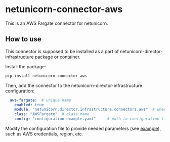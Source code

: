 # netunicorn-connector-aws
This is an AWS Fargate connector for netunicorn.

## How to use
This connector is supposed to be installed as a part of netunicorn-director-infrastructure package or container.

Install the package:
```bash
pip install netunicorn-connector-aws
```

Then, add the connector to the netunicorn-director-infrastructure configuration:
```yaml
  aws-fargate:  # unique name
    enabled: true
    module: "netunicorn.director.infrastructure.connectors.aws"  # where to import from
    class: "AWSFargate"  # class name
    config: "configuration-example.yaml"     # path to configuration file
```

Modify the configuration file to provide needed parameters (see [example](configuration-example.yaml)), such as
AWS credentials, region, etc.